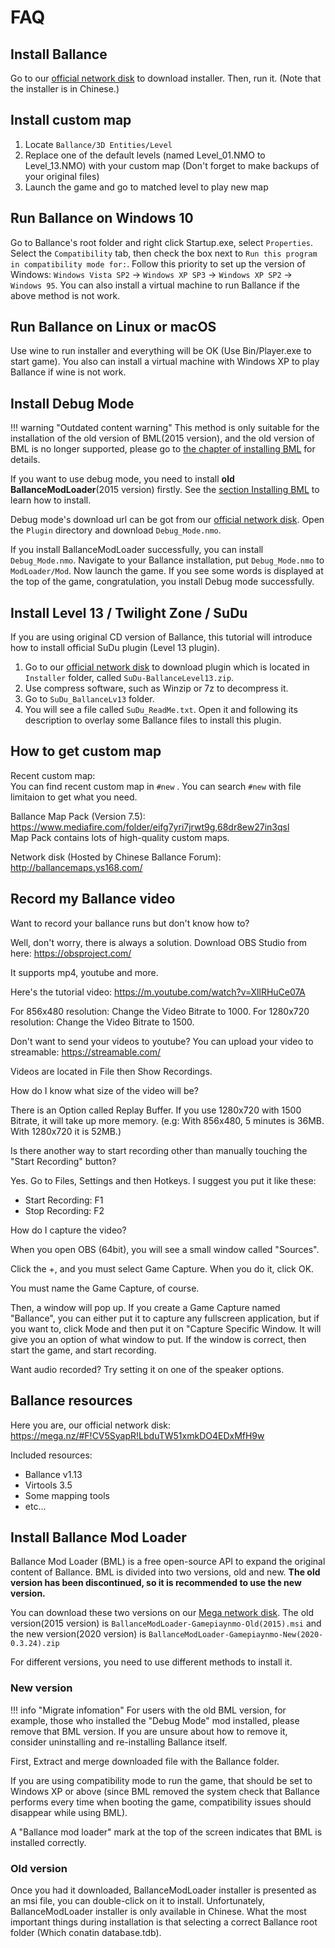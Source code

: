 # FAQ

## <span id="jump-1">Install Ballance</span>

Go to our [official network disk](#jump-9) to download installer. Then, run it. (Note that the installer is in Chinese.)

## <span id="jump-2">Install custom map</span>

1. Locate `Ballance/3D Entities/Level`
1. Replace one of the default levels (named Level_01.NMO to Level_13.NMO) with your custom map (Don't forget to make backups of your original files)
1. Launch the game and go to matched level to play new map

## <span id="jump-3">Run Ballance on Windows 10</span>

Go to Ballance's root folder and right click Startup.exe, select `Properties`. Select the `Compatibility` tab, then check the box next to `Run this program in compatibility mode for:`. Follow this priority to set up the version of Windows: `Windows Vista SP2` -> `Windows XP SP3` -> `Windows XP SP2` -> `Windows 95`. You can also install a virtual machine to run Ballance if the above method is not work.

## <span id="jump-4">Run Ballance on Linux or macOS</span>

Use wine to run installer and everything will be OK (Use Bin/Player.exe to start game). You also can install a virtual machine with Windows XP to play Ballance if wine is not work.

## <span id="jump-5">Install Debug Mode</span>

!!! warning "Outdated content warning"
    This method is only suitable for the installation of the old version of BML(2015 version), and the old version of BML is no longer supported, please go to [the chapter of installing BML](#jump-10) for details.

If you want to use debug mode, you need to install **old BallanceModLoader**(2015 version) firstly. See the [section Installing BML](#jump-10) to learn how to install.

Debug mode's download url can be got from our [official network disk](#jump-9). Open the `Plugin` directory and download `Debug_Mode.nmo`.

If you install BallanceModLoader successfully, you can install `Debug_Mode.nmo`. Navigate to your Ballance installation, put `Debug_Mode.nmo` to `ModLoader/Mod`. Now launch the game. If you see some words is displayed at the top of the game, congratulation, you install Debug mode successfully.

## <span id="jump-6">Install Level 13 / Twilight Zone / SuDu</span>

If you are using original CD version of Ballance, this tutorial will introduce how to install official SuDu plugin (Level 13 plugin).

1. Go to our [official network disk](#jump-9) to download plugin which is located in `Installer` folder, called `SuDu-BallanceLevel13.zip`.
1. Use compress software, such as Winzip or 7z to decompress it.
1. Go to `SuDu_BallanceLv13` folder.
1. You will see a file called `SuDu_ReadMe.txt`. Open it and following its description to overlay some Ballance files to install this plugin.

## <span id="jump-7">How to get custom map</span>

Recent custom map:  
You can find recent custom map in `#new` . You can search `#new` with file limitaion to get what you need.

Ballance Map Pack (Version 7.5):  
https://www.mediafire.com/folder/eifg7yri7jrwt9g,68dr8ew27in3qsl  
Map Pack contains lots of high-quality custom maps.

Network disk (Hosted by Chinese Ballance Forum):  
http://ballancemaps.ys168.com/

## <span id="jump-8">Record my Ballance video</span>

Want to record your ballance runs but don't know how to?

Well, don't worry, there is always a solution. Download OBS Studio from here: https://obsproject.com/

It supports mp4, youtube and more.

Here's the tutorial video: https://m.youtube.com/watch?v=XllRHuCe07A

For 856x480 resolution: Change the Video Bitrate to 1000.
For 1280x720 resolution: Change the Video Bitrate to 1500.

Don't want to send your videos to youtube? You can upload your video to streamable: https://streamable.com/

Videos are located in File then Show Recordings.

How do I know what size of the video will be?

There is an Option called Replay Buffer. If you use 1280x720 with 1500 Bitrate, it will take up more memory.
(e.g: With 856x480, 5 minutes is 36MB. With 1280x720 it is 52MB.)

Is there another way to start recording other than manually touching the "Start Recording" button?

Yes. Go to Files, Settings and then Hotkeys. I suggest you put it like these:
 - Start Recording: F1
 - Stop Recording: F2

How do I capture the video?

When you open OBS (64bit), you will see a small window called "Sources".

Click the +, and you must select Game Capture.
When you do it, click OK.

You must name the Game Capture, of course.

Then, a window will pop up. If you create a Game Capture named "Ballance", you can either put it to capture any fullscreen application, but if you want to, click Mode and then put it on "Capture Specific Window. It will give you an option of what window to put. If the window is correct, then start the game, and start recording.

Want audio recorded? Try setting it on one of the speaker options.

## <span id="jump-9">Ballance resources</span>

Here you are, our official network disk: https://mega.nz/#F!CV5SyapR!LbduTW51xmkDO4EDxMfH9w

Included resources:

* Ballance v1.13
* Virtools 3.5
* Some mapping tools
* etc...

## <span id="jump-10">Install Ballance Mod Loader</span>

Ballance Mod Loader (BML) is a free open-source API to expand the original content of Ballance. BML is divided into two versions, old and new. **The old version has been discontinued, so it is recommended to use the new version.**

You can download these two versions on our [Mega network disk](#jump-9). The old version(2015 version) is `BallanceModLoader-Gamepiaynmo-Old(2015).msi` and the new version(2020 version) is `BallanceModLoader-Gamepiaynmo-New(2020-0.3.24).zip`

For different versions, you need to use different methods to install it.

### New version

!!! info "Migrate infomation"
    For users with the old BML version, for example, those who installed the "Debug Mode" mod installed, please remove that BML version. If you are unsure about how to remove it, consider uninstalling and re-installing Ballance itself.

First, Extract and merge downloaded file with the Ballance folder.

If you are using compatibility mode to run the game, that should be set to Windows XP or above (since BML removed the system check that Ballance performs every time when booting the game, compatibility issues should disappear while using BML).

A "Ballance mod loader" mark at the top of the screen indicates that BML is installed correctly.

### Old version

Once you had it downloaded, BallanceModLoader installer is presented as an msi file, you can double-click on it to install. Unfortunately, BallanceModLoader installer is only available in Chinese. What the most important things during installation is that selecting a correct Ballance root folder (Which conatin database.tdb).

